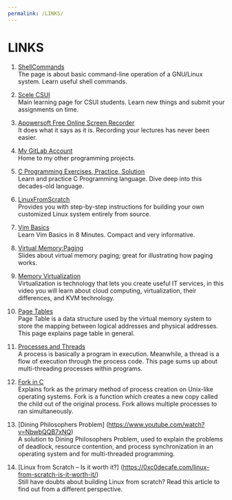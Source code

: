 ```yaml
---
permalink: /LINKS/
---
```


# LINKS

1. [ShellCommands](https://wiki.debian.org/ShellCommands)<br>
The page is about basic command-line operation of a GNU/Linux system. Learn useful shell commands.

2. [Scele CSUI](https://scele.cs.ui.ac.id/)<br>
Main learning page for CSUI students. Learn new things and submit your assignments on time.

3. [Apowersoft Free Online Screen Recorder](https://www.apowersoft.com/free-online-screen-recorder)<br>
It does what it says as it is. Recording your lectures has never been easier.

4. [My GitLab Account](https://gitlab.com/fathan.muhammad01)<br>
Home to my other programming projects.

5. [C Programming Exercises, Practice, Solution](https://w3resource.com/c-programming-exercises/)<br>
Learn and practice C Programming language. Dive deep into this decades-old language.

6. [LinuxFromScratch](https://www.linuxfromscratch.org/lfs/view/stable/)<br>
Provides you with step-by-step instructions for building your own customized Linux system entirely from source.

7. [Vim Basics](https://www.youtube.com/watch?v=ggSyF1SVFr4)<br>
Learn Vim Basics in 8 Minutes. Compact and very informative.

8. [Virtual Memory:Paging](https://www.cs.unc.edu/~porter/courses/comp530/f20/slides/paging.pdf)<br>
Slides about virtual memory paging; great for illustrating how paging works.

9. [Memory Virtualization](https://www.youtube.com/watch?v=A3qvxIgrhgY)<br>
Virtualization is technology that lets you create useful IT services, in this video you will learn about cloud computing, virtualization, their differences, and KVM technology.

10. [Page Tables](https://www.javatpoint.com/os-page-table)<br>
Page Table is a data structure used by the virtual memory system to store the mapping between logical addresses and physical addresses. This page explains page table in general.

11. [Processes and Threads](https://www.tutorialspoint.com/operating_system/os_multi_threading.htm)<br>
A process is basically a program in execution. Meanwhile, a thread is a flow of execution through the process code. This page sums up about multi-threading processes within programs.

12. [Fork in C](https://www.section.io/engineering-education/fork-in-c-programming-language/)<br>
Explains fork as the primary method of process creation on Unix-like operating systems. Fork is a function which creates a new copy called the child out of the original process. Fork allows multiple processes to ran simultaneously.

13. [Dining Philosophers Problem] (https://www.youtube.com/watch?v=NbwbQQB7xNQ)<br>
A solution to Dining Philosophers Problem, used to explain the problems of deadlock, resource contention, and process synchronization in an operating system and for multi-threaded programming.

14. [Linux from Scratch – Is it worth it?] (https://0xc0decafe.com/linux-from-scratch-is-it-worth-it/)<br>
Still have doubts about building Linux from scratch? Read this article to find out from a different perspective.